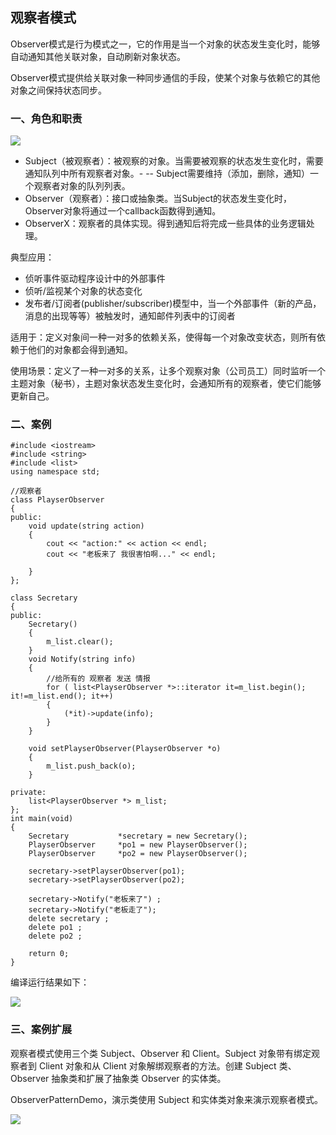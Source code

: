## 观察者模式 ##

Observer模式是行为模式之一，它的作用是当一个对象的状态发生变化时，能够自动通知其他关联对象，自动刷新对象状态。

Observer模式提供给关联对象一种同步通信的手段，使某个对象与依赖它的其他对象之间保持状态同步。

### 一、角色和职责 ###

![](https://i.imgur.com/xqwkbh8.png)

- Subject（被观察者）：被观察的对象。当需要被观察的状态发生变化时，需要通知队列中所有观察者对象。- --  Subject需要维持（添加，删除，通知）一个观察者对象的队列列表。
- Observer（观察者）：接口或抽象类。当Subject的状态发生变化时，Observer对象将通过一个callback函数得到通知。
- ObserverX：观察者的具体实现。得到通知后将完成一些具体的业务逻辑处理。

典型应用：

- 侦听事件驱动程序设计中的外部事件
- 侦听/监视某个对象的状态变化
- 发布者/订阅者(publisher/subscriber)模型中，当一个外部事件（新的产品，消息的出现等等）被触发时，通知邮件列表中的订阅者

适用于：定义对象间一种一对多的依赖关系，使得每一个对象改变状态，则所有依赖于他们的对象都会得到通知。

使用场景：定义了一种一对多的关系，让多个观察对象（公司员工）同时监听一个主题对象（秘书），主题对象状态发生变化时，会通知所有的观察者，使它们能够更新自己。

### 二、案例 ###

	#include <iostream>
	#include <string>
	#include <list>
	using namespace std;
	
	//观察者 
	class PlayserObserver
	{
	public:
		void update(string action)
		{
			cout << "action:" << action << endl;
			cout << "老板来了 我很害怕啊..." << endl;
			
		}
	};
	
	class Secretary
	{
	public:
		Secretary()
		{
			m_list.clear();
		}
		void Notify(string info)
		{
			//给所有的 观察者 发送 情报
			for ( list<PlayserObserver *>::iterator it=m_list.begin(); it!=m_list.end(); it++)
			{
				(*it)->update(info);
			}
		}
	
		void setPlayserObserver(PlayserObserver *o)
		{
			m_list.push_back(o);
		}
	
	private:
		list<PlayserObserver *> m_list;
	};
	int main(void)
	{
		Secretary			*secretary = new Secretary();
		PlayserObserver		*po1 = new PlayserObserver();
		PlayserObserver		*po2 = new PlayserObserver();
	
		secretary->setPlayserObserver(po1);
		secretary->setPlayserObserver(po2);
	
		secretary->Notify("老板来了") ;
		secretary->Notify("老板走了");
		delete secretary ;
		delete po1 ;
		delete po2 ;
	
		return 0;
	}

编译运行结果如下：

![](https://i.imgur.com/12WdZUB.png)

### 三、案例扩展 ###

观察者模式使用三个类 Subject、Observer 和 Client。Subject 对象带有绑定观察者到 Client 对象和从 Client 对象解绑观察者的方法。创建 Subject 类、Observer 抽象类和扩展了抽象类 Observer 的实体类。

ObserverPatternDemo，演示类使用 Subject 和实体类对象来演示观察者模式。

![](https://i.imgur.com/uFExhmw.jpg)